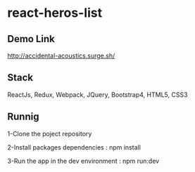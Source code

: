 # react-heros-list

## Demo Link 
http://accidental-acoustics.surge.sh/
## Stack
ReactJs, Redux, Webpack, JQuery, Bootstrap4, HTML5, CSS3
## Runnig
1-Clone the poject repository

2-Install packages dependencies : npm install

3-Run the app in the dev environment : npm run:dev
